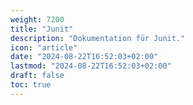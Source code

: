 ```yaml
---
weight: 7200
title: "Junit"
description: "Dokumentation für Junit."
icon: "article"
date: "2024-08-22T16:52:03+02:00"
lastmod: "2024-08-22T16:52:03+02:00"
draft: false
toc: true
---
```

